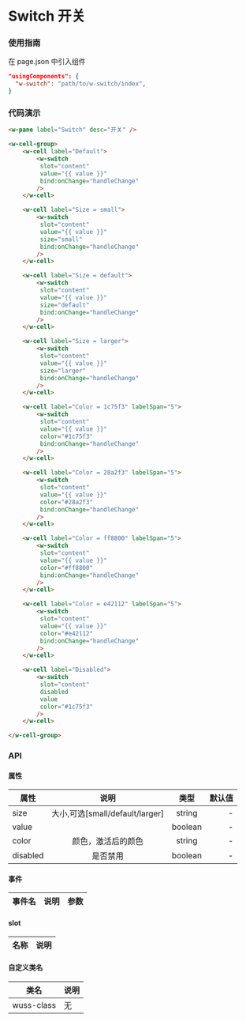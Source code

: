 # Switch 开关

### 使用指南

在 page.json 中引入组件

```json
"usingComponents": {
  "w-switch": "path/to/w-switch/index",
}
```

### 代码演示

```html
<w-pane label="Switch" desc="开关" />

<w-cell-group>
	<w-cell label="Default">
		<w-switch
		 slot="content"
		 value="{{ value }}"
		 bind:onChange="handleChange"
		/>
	</w-cell>

	<w-cell label="Size = small">
		<w-switch
		 slot="content"
		 value="{{ value }}"
		 size="small"
		 bind:onChange="handleChange"
		/>
	</w-cell>

	<w-cell label="Size = default">
		<w-switch
		 slot="content"
		 value="{{ value }}"
		 size="default"
		 bind:onChange="handleChange"
		/>
	</w-cell>

	<w-cell label="Size = larger">
		<w-switch
		 slot="content"
		 value="{{ value }}"
		 size="larger"
		 bind:onChange="handleChange"
		/>
	</w-cell>

	<w-cell label="Color = 1c75f3" labelSpan="5">
		<w-switch
		 slot="content"
		 value="{{ value }}"
		 color="#1c75f3"
		 bind:onChange="handleChange"
		/>
	</w-cell>

	<w-cell label="Color = 28a2f3" labelSpan="5">
		<w-switch
		 slot="content"
		 value="{{ value }}"
		 color="#28a2f3"
		 bind:onChange="handleChange"
		/>
	</w-cell>

	<w-cell label="Color = ff8800" labelSpan="5">
		<w-switch
		 slot="content"
		 value="{{ value }}"
		 color="#ff8800"
		 bind:onChange="handleChange"
		/>
	</w-cell>

	<w-cell label="Color = e42112" labelSpan="5">
		<w-switch
		 slot="content"
		 value="{{ value }}"
		 color="#e42112"
		 bind:onChange="handleChange"
		/>
	</w-cell>

	<w-cell label="Disabled">
		<w-switch
		 slot="content"
		 disabled
		 value
		 color="#1c75f3"
		/>
	</w-cell>

</w-cell-group>
```

### API

#### 属性

| 属性     |              说明               |  类型   | 默认值 |
| -------- | :-----------------------------: | :-----: | -----: |
| size     | 大小,可选[small/default/larger] | string  |      - |
| value    |                                 | boolean |      - |
| color    |       颜色，激活后的颜色        | string  |      - |
| disabled |            是否禁用             | boolean |      - |

#### 事件

| 事件名 | 说明 | 参数 |
| ------ | ---- | ---- |


#### slot

| 名称 | 说明 |
| ---- | ---- |


#### 自定义类名

| 类名       | 说明 |
| ---------- | ---- |
| wuss-class | 无   |
